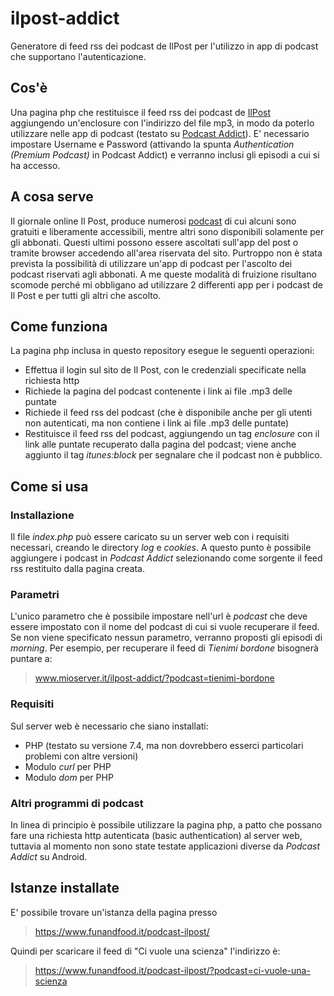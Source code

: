 # ilpost-addict
Generatore di feed rss dei podcast de IlPost per l'utilizzo in app di podcast che supportano l'autenticazione.
## Cos'è
Una pagina php che restituisce il feed rss dei podcast de [IlPost](https://www.ilpost.it) aggiungendo un'enclosure con l'indirizzo del file mp3, in modo da poterlo utilizzare nelle app di podcast (testato su [Podcast Addict](https://www.podcastaddict.com)). E' necessario impostare Username e Password (attivando la spunta _Authentication (Premium Podcast)_ in Podcast Addict) e verranno inclusi gli episodi a cui si ha accesso.
## A cosa serve
Il giornale online Il Post, produce numerosi [podcast](https://www.ilpost.it/podcasts/) di cui alcuni sono gratuiti e liberamente accessibili, mentre altri sono disponibili solamente per gli abbonati. Questi ultimi possono essere ascoltati sull'app del post o tramite browser accedendo all'area riservata del sito. Purtroppo non è stata prevista la possibilità di utilizzare un'app di podcast per l'ascolto dei podcast riservati agli abbonati. A me queste modalità di fruizione risultano scomode perché mi obbligano ad utilizzare 2 differenti app per i podcast de Il Post e per tutti gli altri che ascolto.
## Come funziona
La pagina php inclusa in questo repository esegue le seguenti operazioni:
* Effettua il login sul sito de Il Post, con le credenziali specificate nella richiesta http
* Richiede la pagina del podcast contenente i link ai file .mp3 delle puntate
* Richiede il feed rss del podcast (che è disponibile anche per gli utenti non autenticati, ma non contiene i link ai file .mp3 delle puntate)
* Restituisce il feed rss del podcast, aggiungendo un tag _enclosure_ con il link alle puntate recuperato dalla pagina del podcast; viene anche aggiunto il tag _itunes:block_ per segnalare che il podcast non è pubblico.
## Come si usa
### Installazione
Il file _index.php_ può essere caricato su un server web con i requisiti necessari, creando le directory _log_ e _cookies_. A questo punto è possibile aggiungere i podcast in _Podcast Addict_ selezionando come sorgente il feed rss restituito dalla pagina creata.
### Parametri
L'unico parametro che è possibile impostare nell'url è _podcast_ che deve essere impostato con il nome del podcast di cui si vuole recuperare il feed. Se non viene specificato nessun parametro, verranno proposti gli episodi di _morning_.
Per esempio, per recuperare il feed di _Tienimi bordone_ bisognerà puntare a:
>www.mioserver.it/ilpost-addict/?podcast=tienimi-bordone
### Requisiti
Sul server web è necessario che siano installati:
* PHP (testato su versione 7.4, ma non dovrebbero esserci particolari problemi con altre versioni)
* Modulo _curl_ per PHP
* Modulo _dom_ per PHP
### Altri programmi di podcast
In linea di principio è possibile utilizzare la pagina php, a patto che possano fare una richiesta http autenticata (basic authentication) al server web, tuttavia al momento non sono state testate applicazioni diverse da _Podcast Addict_ su Android.
## Istanze installate
E' possibile trovare un'istanza della pagina presso
>https://www.funandfood.it/podcast-ilpost/

Quindi per scaricare il feed di "Ci vuole una scienza" l'indirizzo è:
>https://www.funandfood.it/podcast-ilpost/?podcast=ci-vuole-una-scienza

